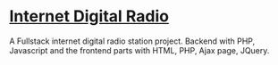 
<h1><a href="https://radioguntur.com" target="_blank">Internet Digital Radio</a></h1>
<p>A Fullstack internet digital radio station project. Backend with PHP, Javascript and the frontend parts with HTML, PHP, Ajax page, JQuery. </p>

